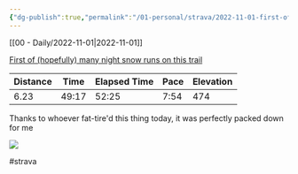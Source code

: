 ```yaml
---
{"dg-publish":true,"permalink":"/01-personal/strava/2022-11-01-first-of-hopefully-many-night-snow-runs-on-this-trail/"}
---
```



[[00 - Daily/2022-11-01\|2022-11-01]]

[First of (hopefully) many night snow runs on this trail](https://www.strava.com/activities/8055765821)

| Distance | Time  | Elapsed Time | Pace | Elevation |
| -------- | ----- | ------------ | ---- | --------- |
| 6.23     | 49:17 | 52:25        | 7:54 | 474       |


Thanks to whoever fat-tire'd this thing today, it was perfectly packed down for me
    
![](https://dgtzuqphqg23d.cloudfront.net/1VdiejtnpPGn1NS7JtlWVOZmcDsWv9gjeQX3XgGumYE-768x576.jpg)

    

#strava
